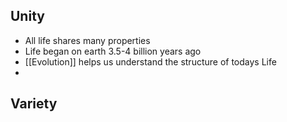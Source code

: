 ## Unity
- All life shares many properties
- Life began on earth 3.5-4 billion years ago
- [[Evolution]] helps us understand the structure of todays Life
- 
## Variety
